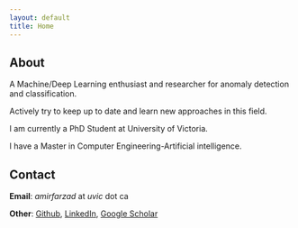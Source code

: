 ```yaml
---
layout: default
title: Home
---
```

## About

A Machine/Deep Learning enthusiast and researcher for anomaly detection and classification. 

Actively try to keep up to date and learn new approaches in this field.



I am currently a PhD Student at University of Victoria.

I have a Master in Computer Engineering-Artificial intelligence.

## Contact

**Email**: *amirfarzad* at *uvic* dot ca

**Other**: [Github](https://github.com/faamir), [LinkedIn](https://www.linkedin.com/in/amir-farzad-78930481/), [Google Scholar](https://scholar.google.com/citations?user=wxG4QuUAAAAJ&hl=en)
